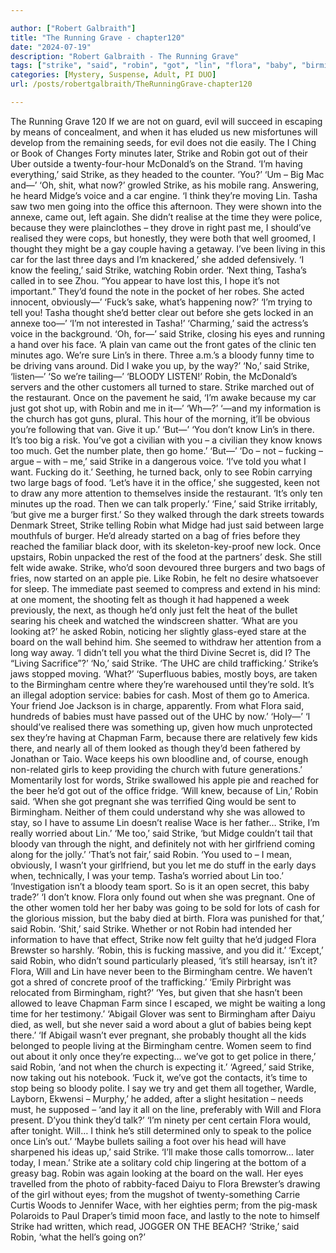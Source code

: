 ```yaml
---

author: ["Robert Galbraith"]
title: "The Running Grave - chapter120"
date: "2024-07-19"
description: "Robert Galbraith - The Running Grave"
tags: ["strike", "said", "robin", "got", "lin", "flora", "baby", "birmingham", "tasha", "know", "bloody", "felt", "time", "get", "van", "bag", "minute", "midge", "voice", "car", "think", "two", "going", "office", "police"]
categories: [Mystery, Suspense, Adult, PI DUO]
url: /posts/robertgalbraith/TheRunningGrave-chapter120

---
```



The Running Grave
120
If we are not on guard, evil will succeed in escaping by means of concealment, and when it has eluded us new misfortunes will develop from the remaining seeds, for evil does not die easily.
The I Ching or Book of Changes
Forty minutes later, Strike and Robin got out of their Uber outside a twenty-four-hour McDonald’s on the Strand.
‘I’m having everything,’ said Strike, as they headed to the counter. ‘You?’
‘Um – Big Mac and—’
‘Oh, shit, what now?’ growled Strike, as his mobile rang. Answering, he heard Midge’s voice and a car engine.
‘I think they’re moving Lin. Tasha saw two men going into the office this afternoon. They were shown into the annexe, came out, left again. She didn’t realise at the time they were police, because they were plainclothes – they drove in right past me, I should’ve realised they were cops, but honestly, they were both that well groomed, I thought they might be a gay couple having a getaway. I’ve been living in this car for the last three days and I’m knackered,’ she added defensively.
‘I know the feeling,’ said Strike, watching Robin order.
‘Next thing, Tasha’s called in to see Zhou. “You appear to have lost this, I hope it’s not important.” They’d found the note in the pocket of her robes. She acted innocent, obviously—’
‘Fuck’s sake, what’s happening now?’
‘I’m trying to tell you! Tasha thought she’d better clear out before she gets locked in an annexe too—’
‘I’m not interested in Tasha!’
‘Charming,’ said the actress’s voice in the background.
‘Oh, for—’ said Strike, closing his eyes and running a hand over his face.
‘A plain van came out the front gates of the clinic ten minutes ago. We’re sure Lin’s in there. Three a.m.’s a bloody funny time to be driving vans around. Did I wake you up, by the way?’
‘No,’ said Strike, ‘listen—’
‘So we’re tailing—’
‘BLOODY LISTEN!’
Robin, the McDonald’s servers and the other customers all turned to stare. Strike marched out of the restaurant. Once on the pavement he said,
‘I’m awake because my car just got shot up, with Robin and me in it—’
‘Wh—?’
‘—and my information is the church has got guns, plural. This hour of the morning, it’ll be obvious you’re following that van. Give it up.’
‘But—’
‘You don’t know Lin’s in there. It’s too big a risk. You’ve got a civilian with you – a civilian they know knows too much. Get the number plate, then go home.’
‘But—’
‘Do – not – fucking – argue – with – me,’ said Strike in a dangerous voice. ‘I’ve told you what I want. Fucking do it.’
Seething, he turned back, only to see Robin carrying two large bags of food.
‘Let’s have it in the office,’ she suggested, keen not to draw any more attention to themselves inside the restaurant. ‘It’s only ten minutes up the road. Then we can talk properly.’
‘Fine,’ said Strike irritably, ‘but give me a burger first.’
So they walked through the dark streets towards Denmark Street, Strike telling Robin what Midge had just said between large mouthfuls of burger. He’d already started on a bag of fries before they reached the familiar black door, with its skeleton-key-proof new lock. Once upstairs, Robin unpacked the rest of the food at the partners’ desk. She still felt wide awake.
Strike, who’d soon devoured three burgers and two bags of fries, now started on an apple pie. Like Robin, he felt no desire whatsoever for sleep. The immediate past seemed to compress and extend in his mind: at one moment, the shooting felt as though it had happened a week previously, the next, as though he’d only just felt the heat of the bullet searing his cheek and watched the windscreen shatter.
‘What are you looking at?’ he asked Robin, noticing her slightly glass-eyed stare at the board on the wall behind him.
She seemed to withdraw her attention from a long way away.
‘I didn’t tell you what the third Divine Secret is, did I? The “Living Sacrifice”?’
‘No,’ said Strike.
‘The UHC are child trafficking.’
Strike’s jaws stopped moving.
‘What?’
‘Superfluous babies, mostly boys, are taken to the Birmingham centre where they’re warehoused until they’re sold. It’s an illegal adoption service: babies for cash. Most of them go to America. Your friend Joe Jackson is in charge, apparently. From what Flora said, hundreds of babies must have passed out of the UHC by now.’
‘Holy—’
‘I should’ve realised there was something up, given how much unprotected sex they’re having at Chapman Farm, because there are relatively few kids there, and nearly all of them looked as though they’d been fathered by Jonathan or Taio. Wace keeps his own bloodline and, of course, enough non-related girls to keep providing the church with future generations.’
Momentarily lost for words, Strike swallowed his apple pie and reached for the beer he’d got out of the office fridge.
‘Will knew, because of Lin,’ Robin said. ‘When she got pregnant she was terrified Qing would be sent to Birmingham. Neither of them could understand why she was allowed to stay, so I have to assume Lin doesn’t realise Wace is her father… Strike, I’m really worried about Lin.’
‘Me too,’ said Strike, ‘but Midge couldn’t tail that bloody van through the night, and definitely not with her girlfriend coming along for the jolly.’
‘That’s not fair,’ said Robin. ‘You used to – I mean, obviously, I wasn’t your girlfriend, but you let me do stuff in the early days when, technically, I was your temp. Tasha’s worried about Lin too.’
‘Investigation isn’t a bloody team sport. So is it an open secret, this baby trade?’
‘I don’t know. Flora only found out when she was pregnant. One of the other women told her her baby was going to be sold for lots of cash for the glorious mission, but the baby died at birth. Flora was punished for that,’ said Robin.
‘Shit,’ said Strike.
Whether or not Robin had intended her information to have that effect, Strike now felt guilty that he’d judged Flora Brewster so harshly.
‘Robin, this is fucking massive, and you did it.’
‘Except,’ said Robin, who didn’t sound particularly pleased, ‘it’s still hearsay, isn’t it? Flora, Will and Lin have never been to the Birmingham centre. We haven’t got a shred of concrete proof of the trafficking.’
‘Emily Pirbright was relocated from Birmingham, right?’
‘Yes, but given that she hasn’t been allowed to leave Chapman Farm since I escaped, we might be waiting a long time for her testimony.’
‘Abigail Glover was sent to Birmingham after Daiyu died, as well, but she never said a word about a glut of babies being kept there.’
‘If Abigail wasn’t ever pregnant, she probably thought all the kids belonged to people living at the Birmingham centre. Women seem to find out about it only once they’re expecting… we’ve got to get police in there,’ said Robin, ‘and not when the church is expecting it.’
‘Agreed,’ said Strike, now taking out his notebook. ‘Fuck it, we’ve got the contacts, it’s time to stop being so bloody polite. I say we try and get them all together, Wardle, Layborn, Ekwensi – Murphy,’ he added, after a slight hesitation – needs must, he supposed – ‘and lay it all on the line, preferably with Will and Flora present. D’you think they’d talk?’
‘I’m ninety per cent certain Flora would, after tonight. Will… I think he’s still determined only to speak to the police once Lin’s out.’
‘Maybe bullets sailing a foot over his head will have sharpened his ideas up,’ said Strike. ‘I’ll make those calls tomorrow… later today, I mean.’
Strike ate a solitary cold chip lingering at the bottom of a greasy bag. Robin was again looking at the board on the wall. Her eyes travelled from the photo of rabbity-faced Daiyu to Flora Brewster’s drawing of the girl without eyes; from the mugshot of twenty-something Carrie Curtis Woods to Jennifer Wace, with her eighties perm; from the pig-mask Polaroids to Paul Draper’s timid moon face, and lastly to the note to himself Strike had written, which read, JOGGER ON THE BEACH?
‘Strike,’ said Robin, ‘what the hell’s going on?’
